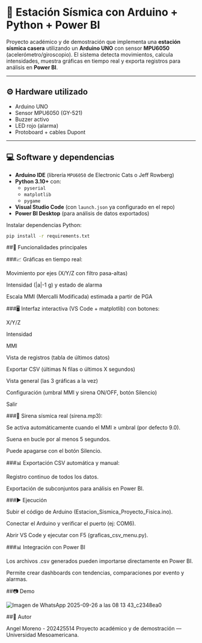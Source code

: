 # 🌋 Estación Sísmica con Arduino + Python + Power BI

Proyecto académico y de demostración que implementa una **estación sísmica casera** utilizando un **Arduino UNO** con sensor **MPU6050** (acelerómetro/giroscopio). El sistema detecta movimientos, calcula intensidades, muestra gráficas en tiempo real y exporta registros para análisis en **Power BI**.

---

## ⚙️ Hardware utilizado
- Arduino UNO  
- Sensor MPU6050 (GY-521)  
- Buzzer activo  
- LED rojo (alarma)  
- Protoboard + cables Dupont  

---

## 💻 Software y dependencias
- **Arduino IDE** (librería `MPU6050` de Electronic Cats o Jeff Rowberg)  
- **Python 3.10+** con:  
  - `pyserial`  
  - `matplotlib`  
  - `pygame`  
- **Visual Studio Code** (con `launch.json` ya configurado en el repo)  
- **Power BI Desktop** (para análisis de datos exportados)

Instalar dependencias Python:
```bash
pip install -r requirements.txt
```

##🚀 Funcionalidades principales

###📈 Gráficas en tiempo real:

Movimiento por ejes (X/Y/Z con filtro pasa-altas)

Intensidad (|a|-1 g) y estado de alarma

Escala MMI (Mercalli Modificada) estimada a partir de PGA

###🖥️ Interfaz interactiva (VS Code + matplotlib) con botones:

X/Y/Z

Intensidad

MMI

Vista de registros (tabla de últimos datos)

Exportar CSV (últimas N filas o últimos X segundos)

Vista general (las 3 gráficas a la vez)

Configuración (umbral MMI y sirena ON/OFF, botón Silencio)

Salir

###🔔 Sirena sísmica real (sirena.mp3):

Se activa automáticamente cuando el MMI ≥ umbral (por defecto 9.0).

Suena en bucle por al menos 5 segundos.

Puede apagarse con el botón Silencio.

###📊 Exportación CSV automática y manual:

Registro continuo de todos los datos.

Exportación de subconjuntos para análisis en Power BI.

###▶️ Ejecución

Subir el código de Arduino (Estacion_Sismica_Proyecto_Fisica.ino).

Conectar el Arduino y verificar el puerto (ej: COM6).

Abrir VS Code y ejecutar con F5 (graficas_csv_menu.py).

###📊 Integración con Power BI

Los archivos .csv generados pueden importarse directamente en Power BI.

Permite crear dashboards con tendencias, comparaciones por evento y alarmas.

##📷 Demo

![Imagen de WhatsApp 2025-09-26 a las 08 13 43_c2348ea0](https://github.com/user-attachments/assets/f83d815c-19f8-4b97-805e-6fd5e9f874b2)


##👤 Autor

Angel Moreno - 202425514
Proyecto académico y de demostración — Universidad Mesoamericana.
